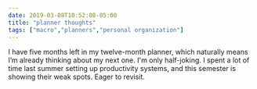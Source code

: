 ```yaml
---
date: 2019-03-08T10:52:08-05:00
title: "planner thoughts"
tags: ["macro","planners","personal organization"]
---
```

I have five months left in my twelve-month planner, which naturally means I’m already thinking about my next one. I'm only half-joking. I spent a lot of time last summer setting up productivity systems, and this semester is showing their weak spots. Eager to revisit.